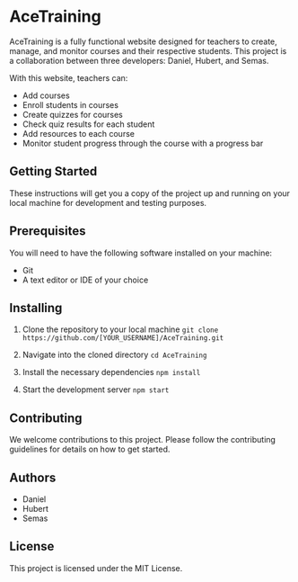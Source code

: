 # AceTraining
AceTraining is a fully functional website designed for teachers to create, manage, and monitor courses and their respective students. This project is a collaboration between three developers: Daniel, Hubert, and Semas.

With this website, teachers can:

- Add courses
- Enroll students in courses
- Create quizzes for courses
- Check quiz results for each student
- Add resources to each course
- Monitor student progress through the course with a progress bar

## Getting Started
These instructions will get you a copy of the project up and running on your local machine for development and testing purposes.

## Prerequisites
You will need to have the following software installed on your machine:

- Git
- A text editor or IDE of your choice

## Installing
1. Clone the repository to your local machine
``` git clone https://github.com/[YOUR_USERNAME]/AceTraining.git ```

2. Navigate into the cloned directory
``` cd AceTraining ```

3. Install the necessary dependencies
``` npm install ```

4. Start the development server
``` npm start ```

## Contributing
We welcome contributions to this project. Please follow the contributing guidelines for details on how to get started.

## Authors
- Daniel
- Hubert
- Semas
## License
This project is licensed under the MIT License.
